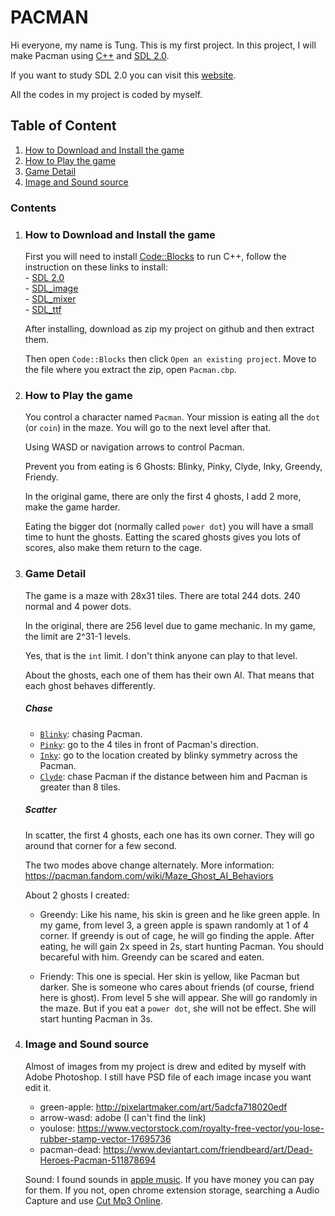 # **PACMAN** 

Hi everyone, my name is Tung. This is my first project. In this project, I will make Pacman using [C++](https://en.wikipedia.org/wiki/C++) and [SDL 2.0](https://www.libsdl.org/download-2.0.php).

If you want to study SDL 2.0 you can visit this [website](https://lazyfoo.net/tutorials/SDL/index.php).

All the codes in my project is coded by myself.

## Table of Content
1. [How to Download and Install the game](#how-to-download-and-install-the-game)
2. [How to Play the game](#how-to-play-the-game)
3. [Game Detail](#game-detail)
4. [Image and Sound source](#image-and-sound-source)


### Contents
1. ### How to Download and Install the game

    First you will need to install [Code::Blocks](https://sourceforge.net/projects/codeblocks/files/Binaries/20.03/Windows/codeblocks-20.03mingw-setup.exe/download) to run C++, follow the instruction on these links to install:  
        - [SDL 2.0](https://www.libsdl.org/download-2.0.php)  
        - [SDL_image](https://www.libsdl.org/projects/SDL_image/)  
        - [SDL_mixer](https://www.libsdl.org/projects/SDL_mixer/)  
        - [SDL_ttf](https://www.libsdl.org/projects/SDL_ttf/)  

    After installing, download as zip my project on github and then extract them.  

    Then open `Code::Blocks` then click `Open an existing project`. Move to the file where you extract the zip, open `Pacman.cbp`.

2. ### How to Play the game   
 
    You control a character named `Pacman`. Your mission is eating all the `dot` (or `coin`) in the maze. You will go to the next level after that.
    
    Using WASD or navigation arrows to control Pacman.
    
    Prevent you from eating is 6 Ghosts: Blinky, Pinky, Clyde, Inky, Greendy, Friendy.
    
    In the original game, there are only the first 4 ghosts, I add 2 more, make the game harder.

    Eating the bigger dot (normally called `power dot`) you will have a small time to hunt the ghosts. Eatting the scared ghosts gives you lots of
    scores, also make them return to the cage.
3. ### Game Detail

    The game is a maze with 28x31 tiles. 
    There are total 244 dots. 240 normal and 4 power dots.   

    In the original, there are 256 level due to game mechanic. In my game, the limit are 2^31-1 levels.
    
    Yes, that is the  `int` limit. I don't think anyone can play to that level. 

    About the ghosts, each one of them has their own AI. That means that each ghost behaves differently.

    ##### Chase
    - [`Blinky`](): chasing Pacman.   
    - [`Pinky`](): go to the 4 tiles in front of Pacman's direction.
    - [`Inky`](): go to the location created by blinky symmetry across the Pacman.
    - [`Clyde`](): chase Pacman if the distance between him and Pacman is greater than 8 tiles.  
    ##### Scatter
    In scatter, the first 4 ghosts, each one has its own corner. They will go around that corner for a few second.

    The two modes above change alternately.
    More information: https://pacman.fandom.com/wiki/Maze_Ghost_AI_Behaviors  

    About 2 ghosts I created:

    - Greendy: Like his name, his skin is green and he like green apple. In my game, from level 3, a green apple is spawn randomly at 1 of 4 corner. If greendy is out of cage, he will go finding the apple. After eating, he will gain 2x speed in 2s, start hunting Pacman. You should becareful with him. Greendy can be scared and eaten.

    - Friendy: This one is special. Her skin is yellow, like Pacman but darker. She is someone who cares about friends (of course, friend here is ghost). From level 5 she will appear. She will go randomly in the maze. But if you eat a `power dot`, she will not be effect. She will start hunting Pacman in 3s. 
4. ### Image and Sound source

    Almost of images from my project is drew and edited by myself with Adobe Photoshop. I still have PSD file of each image incase you want edit it. 

    - green-apple: http://pixelartmaker.com/art/5adcfa718020edf
    - arrow-wasd: adobe (I can't find the link)
    - youlose: https://www.vectorstock.com/royalty-free-vector/you-lose-rubber-stamp-vector-17695736  
    - pacman-dead: https://www.deviantart.com/friendbeard/art/Dead-Heroes-Pacman-511878694  

    Sound: I found sounds in [apple music](https://music.apple.com/us/album/pac-man-game-sound-effect/328036461). If you have money you can pay for them. If you not, open chrome extension storage, searching a Audio Capture and use [Cut Mp3 Online](https://mp3cut.net/vi/).

    



